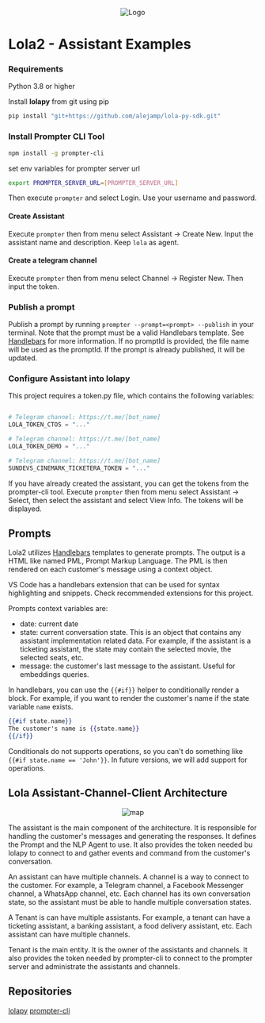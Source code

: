 
<p align="center">
  <img src="https://firebasestorage.googleapis.com/v0/b/numichat.appspot.com/o/Perf_Lola%2BH.way%20banner.png?alt=media&token=8a0dac42-1f76-4754-ac9c-40a93ba02125" alt="Logo">
</p>

# Lola2 - Assistant Examples

### Requirements

Python 3.8 or higher

Install **lolapy** from git using pip

```bash
pip install "git+https://github.com/alejamp/lola-py-sdk.git"
```

### Install Prompter CLI Tool

```bash
npm install -g prompter-cli
```

set env variables for prompter server url

```bash
export PROMPTER_SERVER_URL=[PROMPTER_SERVER_URL]
```

Then execute ```prompter``` and select Login. Use your username and password.

#### Create Assistant

Execute ```prompter``` then from menu select Assistant -> Create New. Input the assistant name and description. Keep `lola` as agent.

#### Create a telegram channel

Execute ```prompter``` then from menu select Channel -> Register New. Then input the token.

### Publish a prompt

Publish a prompt by running `prompter --prompt=<prompt> --publish` in your terminal. Note that the prompt must be a valid Handlebars template. See [Handlebars](https://handlebarsjs.com/) for more information.
If no promptId is provided, the file name will be used as the promptId. If the prompt is already published, it will be updated.


### Configure Assistant into lolapy

This project requires a token.py file, which contains the following variables:

```python

# Telegram channel: https://t.me/[bot_name]
LOLA_TOKEN_CTOS = "..."

# Telegram channel: https://t.me/[bot_name]
LOLA_TOKEN_DEMO = "..."

# Telegram channel: https://t.me/[bot_name]
SUNDEVS_CINEMARK_TICKETERA_TOKEN = "..."
```
If you have already created the assistant, you can get the tokens from the prompter-cli tool. Execute `prompter` then from menu select Assistant -> Select, then select the assistant and select View Info. The tokens will be displayed.


## Prompts

Lola2 utilizes [Handlebars](https://handlebarsjs.com/) templates to generate prompts. The output is a HTML like named PML, Prompt Markup Language. The PML is then rendered on each customer's message using a context object.

VS Code has a handlebars extension that can be used for syntax highlighting and snippets. Check recommended extensions for this project.

Prompts context variables are:
- date: current date
- state: current conversation state. This is an object that contains any assistant implementation related data. For example, if the assistant is a ticketing assistant, the state may contain the selected movie, the selected seats, etc.
- message: the customer's last message to the assistant. Useful for embeddings queries.

In handlebars, you can use the `{{#if}}` helper to conditionally render a block. For example, if you want to render the customer's name if the state variable `name` exists.

```handlebars
{{#if state.name}}
The customer's name is {{state.name}}
{{/if}}
```

Conditionals do not supports operations, so you can't do something like `{{#if state.name == 'John'}}`. 
In future versions, we will add support for operations.



## Lola Assistant-Channel-Client Architecture

<p align="center">
  <img src="https://firebasestorage.googleapis.com/v0/b/numichat.appspot.com/o/Screen%2520Shot%25202023-07-20%2520at%252012.05.40.png?alt%253Dmedia%2526token%253D4c21fe56-02b1-4b03-9dca-40f10fb61601" alt="map">
</p>

The assistant is the main component of the architecture. It is responsible for handling the customer's messages and generating the responses. It defines the Prompt and the NLP Agent to use. It also provides the token needed bu lolapy to connect to and gather events and command from the customer's conversation.

An assistant can have multiple channels. A channel is a way to connect to the customer. For example, a Telegram channel, a Facebook Messenger channel, a WhatsApp channel, etc. Each channel has its own conversation state, so the assistant must be able to handle multiple conversation states.

A Tenant is can have multiple assistants. For example, a tenant can have a ticketing assistant, a banking assistant, a food delivery assistant, etc. Each assistant can have multiple channels.

Tenant is the main entity. It is the owner of the assistants and channels. It also provides the token needed by prompter-cli to connect to the prompter server and administrate the assistants and channels.


## Repositories

[lolapy](https://github.com/alejamp/lola-py-sdk)
[prompter-cli](https://github.com/alejamp/prompter-cli)
